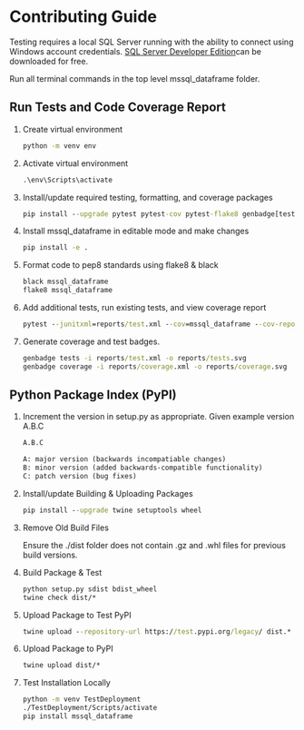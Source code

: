 # Contributing Guide

Testing requires a local SQL Server running with the ability to connect using Windows account credentials.  [SQL Server Developer Edition](https://www.microsoft.com/en-us/sql-server/sql-server-downloads)can be downloaded for free.

Run all terminal commands in the top level mssql_dataframe folder.

## Run Tests and Code Coverage Report

1. Create virtual environment

    ``` cmd
    python -m venv env
    ```

2. Activate virtual environment

    ``` cmd
    .\env\Scripts\activate
    ```

3. Install/update required testing, formatting, and coverage packages

    ``` cmd
    pip install --upgrade pytest pytest-cov pytest-flake8 genbadge[tests,coverage] black
    ```

4. Install mssql_dataframe in editable mode and make changes

    ``` cmd
    pip install -e .
    ```

5. Format code to pep8 standards using flake8 & black

    ``` cmd
    black mssql_dataframe
    flake8 mssql_dataframe
    ```

6. Add additional tests, run existing tests, and view coverage report

    ``` cmd
    pytest --junitxml=reports/test.xml --cov=mssql_dataframe --cov-report=html:reports/coverage --cov-report=xml:reports/coverage.xml
    ```

7. Generate coverage and test badges.

    ```cmd
    genbadge tests -i reports/test.xml -o reports/tests.svg
    genbadge coverage -i reports/coverage.xml -o reports/coverage.svg
    ```

## Python Package Index (PyPI)

1. Increment the version in setup.py as appropriate. Given example version A.B.C

    ```txt
    A.B.C

    A: major version (backwards incompatiable changes)
    B: minor version (added backwards-compatible functionality)
    C: patch version (bug fixes)
    ```

2. Install/update Building & Uploading Packages

    ``` cmd
    pip install --upgrade twine setuptools wheel
    ```

3. Remove Old Build Files

    Ensure the ./dist folder does not contain .gz and .whl files for previous build versions.

4. Build Package & Test

    ``` cmd
    python setup.py sdist bdist_wheel
    twine check dist/*
    ```

5. Upload Package to Test PyPI

    ``` cmd
    twine upload --repository-url https://test.pypi.org/legacy/ dist.*
    ```

6. Upload Package to PyPI

    ``` cmd
    twine upload dist/*
    ```

7. Test Installation Locally

    ```cmd
    python -m venv TestDeployment
    ./TestDeployment/Scripts/activate
    pip install mssql_dataframe
    ```

